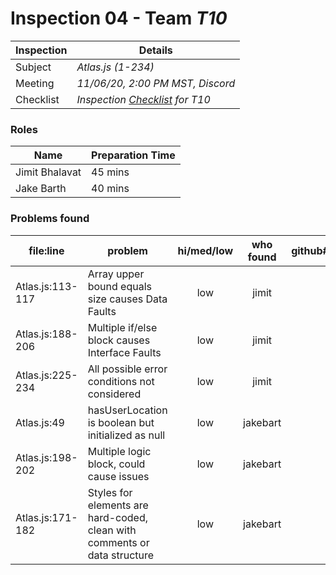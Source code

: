 # Inspection 04 - Team *T10* 
 
| Inspection | Details |
| ----- | ----- |
| Subject | *Atlas.js (1-234)* |
| Meeting | *11/06/20, 2:00 PM MST, Discord* |
| Checklist | *Inspection [Checklist](https://github.com/csucs314f20/t10/blob/master/reports/checklist.md) for T10* |

### Roles

| Name | Preparation Time |
| ---- | ---- |
| Jimit Bhalavat | 45 mins |
| Jake Barth | 40 mins |

### Problems found

| file:line | problem | hi/med/low | who found | github#  |
| --- | --- | :---: | :---: | --- |
| Atlas.js:113-117 | Array upper bound equals size causes Data Faults | low | jimit | |
| Atlas.js:188-206 | Multiple if/else block causes Interface Faults | low | jimit | |
| Atlas.js:225-234 | All possible error conditions not considered | low | jimit | |
| Atlas.js:49 | hasUserLocation is boolean but initialized as null | low | jakebart | |
| Atlas.js:198-202 | Multiple logic block, could cause issues | low | jakebart | |
| Atlas.js:171-182 | Styles for elements are hard-coded, clean with comments or data structure | low | jakebart | |
